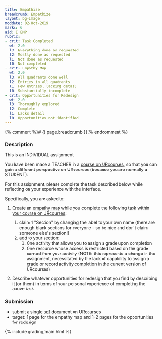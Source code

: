 ```yaml
---
title: Empathize
breadcrumb: Empathize
layout: bg-image
moddate: 02-Oct-2019
marks: 6
aid: I_EMP
rubric:
- crit: Task Completed
  wt: 2.0
  l3: Everything done as requested
  l2: Mostly done as requested
  l1: Not done as requested
  l0: Not completed
- crit: Empathy Map
  wt: 2.0
  l3: All quadrants done well
  l2: Entries in all quadrants
  l1: Few entries, lacking detail
  l0: Substantially incomplete
- crit: Opportunities for Redesign
  wt: 2.0
  l3: Thoroughly explored
  l2: Complete
  l1: Lacks detail
  l0: Opportunities not identified
---
```

{% comment %}# {{ page.breadcrumb }}{% endcomment %}

### Description

This is an INDIVIDUAL assignment.

You have been made a TEACHER in a [course on URcourses](https://urcourses.uregina.ca/course/view.php?id=2168), so that you can gain a different perspective on URcourses (because you are normally a STUDENT).

For this assignment, please complete the task described below while  reflecting on your experience with the interface.

Specifically, you are asked to:

1. Create an [empathy map](https://www.nngroup.com/articles/empathy-mapping/) while you complete the following task within
[your course on URcourses](https://urcourses.uregina.ca/course/view.php?id=2168):
   1. claim 1 "Section" by changing the label to your own name (there are enough blank sections for everyone - so be nice and don't claim someone else's section!)
   1. add to your section:
      1. One activity that allows you to assign a grade upon completion
      1. One resource whose access is restricted based on the grade earned from your activity (NOTE: this represents a change in the assignment, necessitated by the lack of capability to assign a grade or record activity completion in the current version of URcourses)

1. Describe whatever opportunities for redesign that you find by describing it (or them) in terms of your personal experience of completing the above task

### Submission

* submit a single [pdf](https://en.wikipedia.org/wiki/PDF) document on URcourses
* target: 1 page for the empathy map and 1-2 pages for the opportunities for redesign

{% include grading/main.html %}
